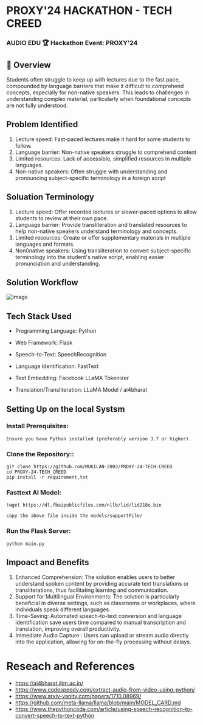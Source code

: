 # PROXY'24 HACKATHON - TECH CREED
### AUDIO EDU 🏆 Hackathon Event: PROXY'24

## 📘 Overview
Students often struggle to keep up with lectures due to the fast pace, compounded by language barriers that make it difficult to comprehend concepts, especially for non-native speakers. This leads to challenges in understanding complex material, particularly when foundational concepts are not fully understood. 

## Problem Identified
1. Lecture speed: Fast-paced lectures make it hard for some students to follow.
2. Language barrier: Non-native speakers struggle to comprehend content
3. Limited resources: Lack of accessible, simplified resources in multiple languages.
4. Non-native speakers: Often struggle with understanding and pronouncing subject-specific terminology in a foreign script

## Soluation Terminology
1. Lecture speed: Offer recorded lectures or slower-paced options to allow students to review at their own pace.
2. Language barrier: Provide transliteration and translated resources to help non-native speakers understand terminology and concepts.
3. Limited resources: Create or offer supplementary materials in multiple languages and formats.
4. Non0native speakers: Using transliteration to convert subject-specific terminology into the student's native script, enabling easier pronunciation and understanding.

##  Solution Workflow
![image](https://github.com/user-attachments/assets/9be9ecaa-8d6b-45f3-b2e1-dcd20d54d8bf)

## Tech Stack Used
- Programming Language: Python

- Web Framework: Flask

- Speech-to-Text: SpeechRecognition

- Language Identification: FastText

- Text Embedding: Facebook LLaMA Tokenizer

- Translation/Transliteration: LLaMA Model / ai4bharat
  
##  Setting Up on the local Systsm
### Install Prerequisites:
```Ensure you have Python installed (preferably version 3.7 or higher).```

### Clone the Repository::
```
git clone https://github.com/MUKILAN-2003/PROXY-24-TECH-CREED
cd PROXY-24-TECH_CREED
pip install -r requirement.txt
```

### Fasttext AI Model:
```
!wget https://dl.fbaipublicfiles.com/nllb/lid/lid218e.bin

copy the above file inside the models/supportFile/
```

### Run the Flask Server:
```
python main.py
```

## Impoact and Benefits
1. Enhanced Comprehension: The solution enables users to better understand spoken content by providing accurate text translations or transliterations, thus facilitating learning and communication.
2. Support for Multilingual Environments: The solution is particularly beneficial in diverse settings, such as classrooms or workplaces, where individuals speak different languages.
3. Time-Saving: Automated speech-to-text conversion and language identification save users time compared to manual transcription and translation, improving overall productivity.
4. Immediate Audio Capture : Users can upload or stream audio directly into the application, allowing for on-the-fly processing without delays.

# Reseach and References
- https://ai4bharat.iitm.ac.in/
- https://www.codespeedy.com/extract-audio-from-video-using-python/
- https://www.arxiv-vanity.com/papers/1710.08969/
- https://github.com/meta-llama/llama/blob/main/MODEL_CARD.md
- https://www.thepythoncode.com/article/using-speech-recognition-to-convert-speech-to-text-python
